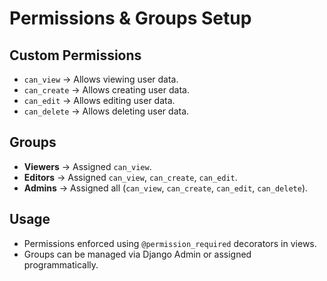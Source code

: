# Permissions & Groups Setup

## Custom Permissions
- `can_view` → Allows viewing user data.
- `can_create` → Allows creating user data.
- `can_edit` → Allows editing user data.
- `can_delete` → Allows deleting user data.

## Groups
- **Viewers** → Assigned `can_view`.
- **Editors** → Assigned `can_view`, `can_create`, `can_edit`.
- **Admins** → Assigned all (`can_view`, `can_create`, `can_edit`, `can_delete`).

## Usage
- Permissions enforced using `@permission_required` decorators in views.
- Groups can be managed via Django Admin or assigned programmatically.
